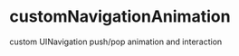 customNavigationAnimation
=========================

custom UINavigation push/pop animation and interaction
